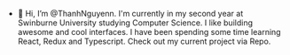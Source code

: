 - 👋 Hi, I’m @ThanhNguyenn. I'm currently in my second year at Swinburne University studying Computer Science. I like building awesome and 
cool interfaces. I have been spending some time learning React, Redux and Typescript. 
Check out my current project via Repo. 

